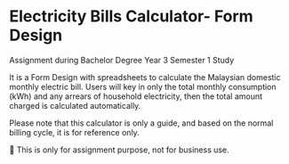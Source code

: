 # Electricity Bills Calculator- Form Design
Assignment during Bachelor Degree Year 3 Semester 1 Study

It is a Form Design with spreadsheets to calculate the Malaysian domestic monthly electric bill.
Users will key in only the total monthly consumption (kWh) and any arrears of household electricity, then the total amount charged is calculated automatically.

Please note that this calculator is only a guide, and based on the normal billing cycle, it is for reference only.

📙 This is only for assignment purpose, not for business use.
